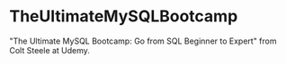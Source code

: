 # TheUltimateMySQLBootcamp
"The Ultimate MySQL Bootcamp: Go from SQL Beginner to Expert" from Colt Steele at Udemy.
